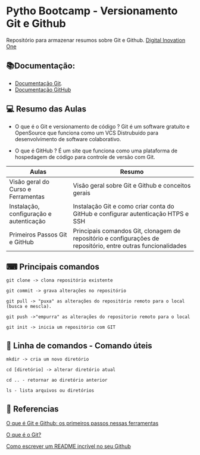 
# Pytho Bootcamp - Versionamento Git e Github

Repositório para armazenar resumos sobre Git e Github.
[Digital Inovation One](https://www.dio.me/)

## 📚Documentação:
- [Documentação Git](https://git-scm.com/docs/git/pt_BR).
- [Documentação GitHub](https://docs.github.com/pt)

## 💻 Resumo das Aulas
- O que é o Git e versionamento de código ? 
Git é um software gratuito e OpenSource que funciona como um VCS Distrubuido para desenvolvimento de software colaborativo.

- O que é GitHub ?
É um site que funciona como uma plataforma de hospedagem de código para controle de versão com Git.


| Aulas | Resumo |
|-------|--------|
|Visão geral do Curso e Ferramentas | Visão geral sobre Git e Github e conceitos gerais|
|Instalação, configuração e autenticação | Instalação Git e como criar conta do GitHub e configurar autenticação HTPS e SSH|
|Primeiros Passos Git e GitHub | Principais comandos Git, clonagem de repositório e configurações de repositório, entre outras funcionalidades|

## ⌨ Principais comandos

```
git clone -> clona repositório existente
```
```
git commit -> grava alterações no repositório
```
```
git pull -> "puxa" as alterações do repositório remoto para o local
(busca e mescla).
```
```
git push ->"empurra" as alterações do repositorio remoto para o local
```
```
git init -> inicia um repositório com GIT
```

## 💾 Linha de comandos - Comando úteis
```
mkdir -> cria um novo diretório
```
```
cd [diretório] -> alterar diretório atual
```
```
cd .. - retornar ao diretório anterior
```
```
ls - lista arquivos ou diretórios
```


## 🔎 Referencias
[O que é Git e Github: os primeiros passos nessas ferramentas](https://www.alura.com.br/artigos/o-que-e-git-github)

[O que é o Git?](https://learn.microsoft.com/pt-br/devops/develop/git/what-is-git)

[Como escrever um README incrível no seu Github](https://www.alura.com.br/artigos/escrever-bom-readme?utm_term=&utm_campaign=&utm_source=adwords&utm_medium=ppc&hsa_acc=7964138385&hsa_cam=20946398532&hsa_grp=153091871930&hsa_ad=688089973825&hsa_src=g&hsa_tgt=dsa-2258482177123&hsa_kw=&hsa_mt=&hsa_net=adwords&hsa_ver=3&gad_source=1&gclid=CjwKCAiAi6uvBhADEiwAWiyRduM_cX3mZlzj4Pw0WR2Z_DXOk5zPnwkdbietHc-iQMldUHtAdwefDBoCPaEQAvD_BwE)